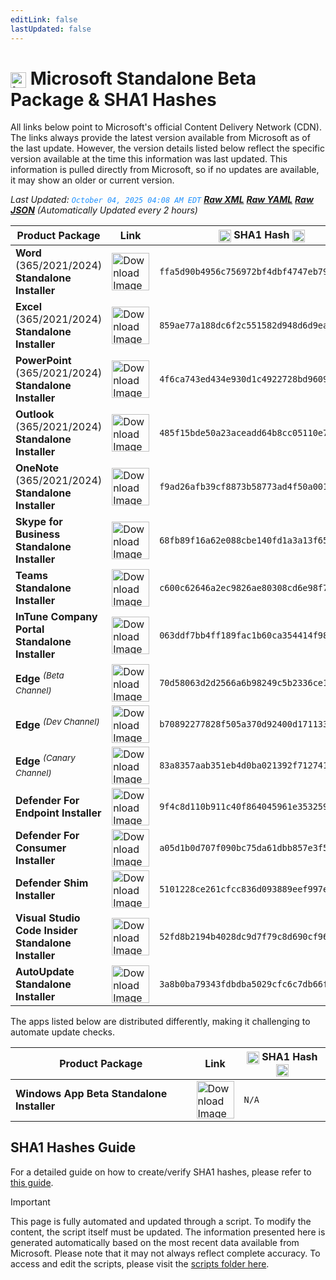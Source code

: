 ```yaml
---
editLink: false
lastUpdated: false
---
```

# <img src="/images/Microsoft_Logo_512px.png" alt="image" width="25" style="vertical-align: middle; display: inline-block;" /> Microsoft Standalone Beta Package & SHA1 Hashes

<span class="extra-small">All links below point to Microsoft's official Content Delivery Network (CDN).</span>
<span class="extra-small">The links always provide the latest version available from Microsoft as of the last update. However, the version details listed below reflect the specific version available at the time this information was last updated. This information is pulled directly from Microsoft, so if no updates are available, it may show an older or current version.</span>

<span class="extra-small">_Last Updated: <code style="color : dodgerblue">October 04, 2025 04:08 AM EDT</code> [**_Raw XML_**](https://github.com/cocopuff2u/MOFA/blob/main/latest_raw_files/macos_standalone_beta.xml) [**_Raw YAML_**](https://github.com/cocopuff2u/MOFA/blob/main/latest_raw_files/macos_standalone_beta.yaml) [**_Raw JSON_**](https://github.com/cocopuff2u/MOFA/blob/main/latest_raw_files/macos_standalone_beta.json)
 (Automatically Updated every 2 hours)_</span>

| **Product Package** | **Link** | **<img src="/images/sha-256.png" alt="image" width="20" style="vertical-align: middle; display: inline-block;" /> SHA1 Hash <img src="/images/sha-256.png" alt="image" width="20" style="vertical-align: middle; display: inline-block;" />** |
|----------------------|----------|------------------|
| **Word** (365/2021/2024) **Standalone Installer** | <a href="https://res.public.onecdn.static.microsoft/mro1cdnstorage/4B2D7701-0A4F-49C8-B4CB-0C2D4043F51F/MacAutoupdate/Microsoft_Word_16.103.25100113_Updater.pkg"><img src="/images/MSWD_512x512x32.png" alt="Download Image" width="60"></a> | `ffa5d90b4956c756972bf4dbf4747eb79088d76a` |
| **Excel** (365/2021/2024) **Standalone Installer** | <a href="https://res.public.onecdn.static.microsoft/mro1cdnstorage/4B2D7701-0A4F-49C8-B4CB-0C2D4043F51F/MacAutoupdate/Microsoft_Excel_16.103.25100113_Updater.pkg"><img src="/images/XCEL_512x512x32.png" alt="Download Image" width="60"></a> | `859ae77a188dc6f2c551582d948d6d9ea3ae69c8` |
| **PowerPoint** (365/2021/2024) **Standalone Installer** | <a href="https://res.public.onecdn.static.microsoft/mro1cdnstorage/4B2D7701-0A4F-49C8-B4CB-0C2D4043F51F/MacAutoupdate/Microsoft_PowerPoint_16.103.25100113_Updater.pkg"><img src="/images/PPT3_512x512x32.png" alt="Download Image" width="60"></a> | `4f6ca743ed434e930d1c4922728bd9609d4f0285` |
| **Outlook** (365/2021/2024) **Standalone Installer**| <a href="https://res.public.onecdn.static.microsoft/mro1cdnstorage/4B2D7701-0A4F-49C8-B4CB-0C2D4043F51F/MacAutoupdate/Microsoft_Outlook_16.103.25100113_Updater.pkg"><img src="/images/Outlook_512x512x32.png" alt="Download Image" width="60"></a> | `485f15bde50a23aceadd64b8cc05110e7d9f1c3e` |
| **OneNote** (365/2021/2024) **Standalone Installer** | <a href="https://res.public.onecdn.static.microsoft/mro1cdnstorage/4B2D7701-0A4F-49C8-B4CB-0C2D4043F51F/MacAutoupdate/Microsoft_OneNote_16.103.25100113_Updater.pkg"><img src="/images/OneNote_512x512x32.png" alt="Download Image" width="60"></a> | `f9ad26afb39cf8873b58773ad4f50a001f7d1964` |
| **Skype for Business Standalone Installer** | <a href="https://officecdn.microsoft.com/pr/4B2D7701-0A4F-49C8-B4CB-0C2D4043F51F/MacAutoupdate/SkypeForBusinessUpdater-16.31.10.pkg"><img src="/images/skype_for_business.png" alt="Download Image" width="60"></a> | `68fb89f16a62e088cbe140fd1a3a13f65846c827` |
| **Teams Standalone Installer** | <a href="https://statics.teams.cdn.office.net/production-osx/25268.1901.3986.1476/MicrosoftTeams.pkg"><img src="/images/teams_512x512x32.png" alt="Download Image" width="60"></a> | `c600c62646a2ec9826ae80308cd6e98f7e2a30fb` |
| **InTune Company Portal Standalone Installer** | <a href="https://officecdnmac.microsoft.com/pr/4B2D7701-0A4F-49C8-B4CB-0C2D4043F51F/MacAutoupdate/CompanyPortal_5.2504.2-Upgrade.pkg"><img src="/images/companyportal.png" alt="Download Image" width="60"></a> | `063ddf7bb4ff189fac1b60ca354414f980b6d4b8` |
| **Edge** <sup>_(Beta Channel)_</sup> | <a href="https://msedge.sf.dl.delivery.mp.microsoft.com/filestreamingservice/files/dc14d90e-f76f-47cb-a0cc-c79104deb5fc/MicrosoftEdgeBeta-141.0.3537.57.pkg"><img src="/images/edge_beta.png" alt="Download Image" width="60"></a> | `70d58063d2d2566a6b98249c5b2336ce141ba2c4` |
| **Edge** <sup>_(Dev Channel)_</sup> | <a href="https://msedge.sf.dl.delivery.mp.microsoft.com/filestreamingservice/files/7176fa05-9d92-44ca-87d5-4e6ba53c0401/MicrosoftEdgeDev-142.0.3581.0.pkg"><img src="/images/edge_dev.png" alt="Download Image" width="60"></a> | `b70892277828f505a370d92400d171133ab04308` |
| **Edge** <sup>_(Canary Channel)_</sup> | <a href="https://msedge.sf.dl.delivery.mp.microsoft.com/filestreamingservice/files/a15bf137-5e1e-487d-a1e0-82e0b64fa88a/MicrosoftEdgeCanary-142.0.3595.0.pkg"><img src="/images/edge_canary.png" alt="Download Image" width="60"></a> | `83a8357aab351eb4d0ba021392f71274135a7f25` |
| **Defender For Endpoint Installer** | <a href="https://officecdnmac.microsoft.com/pr/4B2D7701-0A4F-49C8-B4CB-0C2D4043F51F/MacAutoupdate/wdav-upgrade.pkg"><img src="/images/defender_512x512x32.png" alt="Download Image" width="60"></a> | `9f4c8d110b911c40f864045961e3532594772494` |
| **Defender For Consumer Installer** | <a href="https://officecdnmac.microsoft.com/pr/4B2D7701-0A4F-49C8-B4CB-0C2D4043F51F/MacAutoupdate/Microsoft_Defender_101.25082.0006_Individuals_Installer.pkg"><img src="/images/defender_512x512x32.png" alt="Download Image" width="60"></a> | `a05d1b0d707f090bc75da61dbb857e3f5756311f` |
| **Defender Shim Installer** | <a href="https://officecdnmac.microsoft.com/pr/4B2D7701-0A4F-49C8-B4CB-0C2D4043F51F/MacAutoupdate/Microsoft_Defender_101.24080.0001_Individuals_Shim_Installer.pkg"><img src="/images/defender_512x512x32.png" alt="Download Image" width="60"></a> | `5101228ce261cfcc836d093889eef997e8f62dfd` |
| **Visual Studio Code Insider Standalone Installer** | <a href="https://vscode.download.prss.microsoft.com/dbazure/download/insider/72f7c60cfcc01d4e8a437f4a1704b8bbd3229411/VSCode-darwin-universal.zip"><img src="/images/Code_512x512x32.png" alt="Download Image" width="60"></a> | `52fd8b2194b4028dc9d7f79c8d690cf96ae80e34` |
| **AutoUpdate Standalone Installer** | <a href="https://officecdnmac.microsoft.com/pr/4B2D7701-0A4F-49C8-B4CB-0C2D4043F51F/MacAutoupdate/Microsoft_AutoUpdate_4.80.25092610_Updater.pkg"><img src="/images/autoupdate.png" alt="Download Image" width="60"></a> | `3a8b0ba79343fdbdba5029cfc6c7db66fe9acfdf` |

<span class="extra-small">The apps listed below are distributed differently, making it challenging to automate update checks.</span>

| **Product Package** | **Link** | **<img src="/images/sha-256.png" alt="image" width="20" style="vertical-align: middle; display: inline-block;" /> SHA1 Hash <img src="/images/sha-256.png" alt="image" width="20" style="vertical-align: middle; display: inline-block;" />** |
|----------------------|----------|------------------|
| **Windows App Beta Standalone Installer** | <a href="https://install.appcenter.ms/orgs/rdmacios-k2vy/apps/microsoft-remote-desktop-for-mac/distribution_groups/all-users-of-microsoft-remote-desktop-for-mac"><img src="/images/windowsapp.png" alt="Download Image" width="60"></a> | `N/A` |

## SHA1 Hashes Guide

For a detailed guide on how to create/verify SHA1 hashes, please refer to [this guide](/guides/how_to_sha1.md).

> [!IMPORTANT]
> This page is fully automated and updated through a script. To modify the content, the script itself must be updated. The information presented here is generated automatically based on the most recent data available from Microsoft. Please note that it may not always reflect complete accuracy. To access and edit the scripts, please visit the [scripts folder here](https://github.com/cocopuff2u/MOFA_WEBSITE/tree/main/update_readme_scripts).
